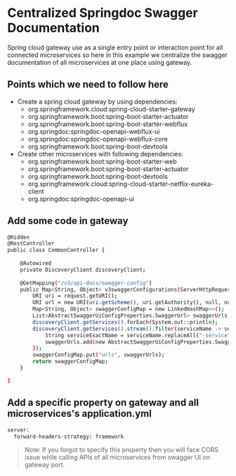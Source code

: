 # Centralized Springdoc Swagger Documentation

Spring cloud gateway use as a single entry point or interaction point for all connected microservices so here in this example we centralize the swagger documentation of all microservices at one place using gateway.

## Points which we need to follow here

- Create a spring cloud gateway by using dependencies:
  - org.springframework.cloud:spring-cloud-starter-gateway
  - org.springframework.boot:spring-boot-starter-actuator
  - org.springframework.boot:spring-boot-starter-webflux
  - org.springdoc:springdoc-openapi-webflux-ui
  - org.springdoc:springdoc-openapi-webflux-core
  - org.springframework.boot:spring-boot-devtools
- Create other microservices with following dependencies:
  - org.springframework.boot:spring-boot-starter-web
  - org.springframework.boot:spring-boot-starter-actuator
  - org.springframework.boot:spring-boot-devtools
  - org.springframework.cloud:spring-cloud-starter-netflix-eureka-client
  - org.springdoc:springdoc-openapi-ui

## Add some code in gateway

```sh
@Hidden
@RestController
public class CommonController {
	
	@Autowired
	private DiscoveryClient discoveryClient;
	
	@GetMapping("/v3/api-docs/swagger-config")
	public Map<String, Object> v3swaggerConfigurations(ServerHttpRequest request) throws URISyntaxException {
		URI uri = request.getURI();
		URI url = new URI(uri.getScheme(), uri.getAuthority(), null, null, null);
		Map<String, Object> swaggerConfigMap = new LinkedHashMap<>();
		List<AbstractSwaggerUiConfigProperties.SwaggerUrl> swaggerUrls = new LinkedList<>();
		discoveryClient.getServices().forEach(System.out::println);
		discoveryClient.getServices().stream().filter(serviceName -> serviceName.endsWith("-service")).forEach(serviceName -> {
			String serviceExactName = serviceName.replaceAll("-service", "");
			swaggerUrls.add(new AbstractSwaggerUiConfigProperties.SwaggerUrl(serviceName, url + "/" + serviceExactName + "/v3/api-docs", serviceName));
		});
		swaggerConfigMap.put("urls", swaggerUrls);
		return swaggerConfigMap;
	}

}
```

## Add a specific property on gateway and all microservices's application.yml

``` sh
server:
  forward-headers-strategy: framework
```

> Note: If you forgot to specify this property then you will face CORS issue while calling APIs of all microservices from swagger UI on gateway port.
